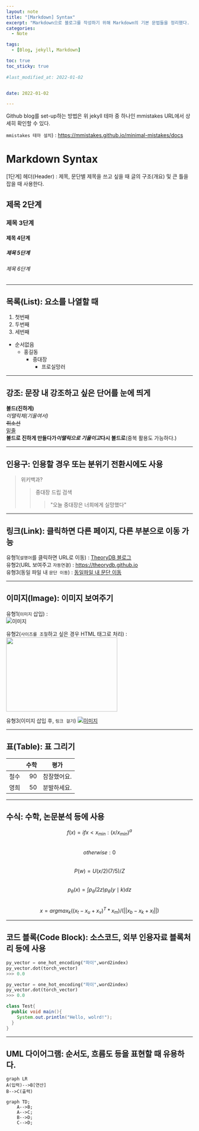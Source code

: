 ```yaml
---
layout: note
title: "[Markdown] Syntax"
excerpt: "Markdown으로 블로그를 작성하기 위해 Markdown의 기본 문법들을 정리했다. "
categories:
  - Note

tags:
  - [Blog, jekyll, Markdown]

toc: true
toc_sticky: true
 
#last_modified_at: 2022-01-02


date: 2022-01-02

---
```


Github blog를 set-up하는 방법은 위 jekyll 테마 중 하나인 mmistakes URL에서 상세히 확인할 수 있다. 

`mmistakes 테마 설치`) : <https://mmistakes.github.io/minimal-mistakes/docs>  



# Markdown Syntax
[1단계] 헤더(Header) : 제목, 문단별 제목을 쓰고 싶을 때 글의 구조(개요) 및 큰 틀을 잡을 때 사용한다.
## 제목 2단계  
### 제목 3단계
#### 제목 4단계
##### 제목 5단계
###### 제목 6단계 
---

## 목록(List): 요소를 나열할 때 
1. 첫번째
1. 두번째
1. 세번째
  
+ 순서없음
    - 홍길동
      * 중대장
        + 프로실망러

---
## 강조: 문장 내 강조하고 싶은 단어를 눈에 띄게
__볼드(진하게)__  
_이탤릭체(기울여서)_    
~~취소선~~  
<u>밑줄</u>  
__볼드로 진하게 만들다가*이탤릭으로 기울이고*다시 볼드로__(중복 활용도 가능하다.)


---
## 인용구: 인용할 경우 또는 분위기 전환시에도 사용
> 위키백과?
>> 중대장 드립 검색
>>> "오늘 중대장은 너희에게 실망했다"

---
## 링크(Link): 클릭하면 다른 페이지, 다른 부분으로 이동 가능 
유형1(`설명어`를 클릭하면 URL로 이동) : [TheoryDB 블로그](https://theorydb.github.io "마우스를 올려놓으면 말풍선이 나옵니다.")  
유형2(URL 보여주고 `자동연결`) : <https://theorydb.github.io>  
유형3(동일 파일 내 `문단 이동`) : [동일파일 내 문단 이동](#markdown의-반드시-알아야-하는-문법)  


---
## 이미지(Image): 이미지 보여주기 
유형1(`이미지` 삽입) :  
![이미지](https://theorydb.github.io/assets/img/think/2019-06-25-think-future-ai-1.png "인공지능")
  
유형2(`사이즈를 조절`하고 싶은 경우 HTML 태그로 처리) :   
<img src="https://theorydb.github.io/assets/img/think/2019-06-25-think-future-ai-1.png" width="300" height="200"> 

유형3(이미지 삽입 후, `링크 걸기`)
[![이미지](https://theorydb.github.io/assets/img/think/2019-06-25-think-future-ai-1.png)](https://theorydb.github.io/think/2019/06/25/think-future-ai/)


---
## 표(Table): 표 그리기

|                  | 수학                        | 평가              |  
|:--- | ---: | :---: |  
| 철수             | 90            | 참잘했어요. |  
| 영희           | 50            | 분발하세요. |

---
## 수식: 수학, 논문분석 등에 사용
$$ f(x) = if x < x_{min} : (x/x_{min})^a $$  
$$ otherwise : 0 $$  
$$P(w)=U(x/2)(7/5)/Z$$  
$$p_{\theta}(x) = \int p_{\theta}(2z)p_{\theta}(y\mid k)dz$$  
$$x = argmax_k((x_t-x_u+x_v)^T*x_m)/(||x_b-x_k+x_l||)$$  

---
## 코드 블록(Code Block): 소스코드, 외부 인용자료 블록처리 등에 사용 

```python
py_vector = one_hot_encoding("파이",word2index)
py_vector.dot(torch_vector)
>>> 0.0

py_vector = one_hot_encoding("파이",word2index)
py_vector.dot(torch_vector)
>>> 0.0
```

```java
class Test{
  public void main(){
    System.out.println("Hello, wolrd!");
  }
}
```

---
## UML 다이어그램: 순서도, 흐름도 등을 표현할 때 유용하다. 

```mermaid
graph LR
A(입력)-->B[연산]
B-->C(출력)
```

```mermaid
graph TD;
    A-->B;
    A-->C;
    B-->D;
    C-->D;
```

